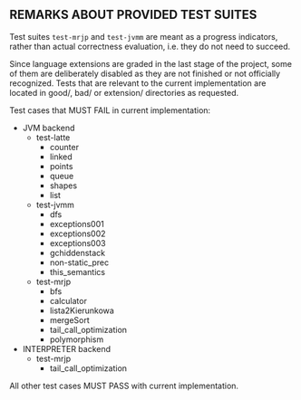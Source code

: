 REMARKS ABOUT PROVIDED TEST SUITES
----------------------------------
Test suites `test-mrjp` and `test-jvmm` are meant as a progress indicators, rather than actual correctness evaluation,
i.e. they do not need to succeed.

Since language extensions are graded in the last stage of the project, some of them are deliberately disabled as they
are not finished or not officially recognized.
Tests that are relevant to the current implementation are located in good/, bad/ or extension/ directories as requested.

Test cases that MUST FAIL in current implementation:
+   JVM backend
    *   test-latte
        -   counter
        -   linked
        -   points
        -   queue
        -   shapes
        -   list
    *   test-jvmm
        -   dfs
        -   exceptions001
        -   exceptions002
        -   exceptions003
        -   gchiddenstack
        -   non-static_prec
        -   this_semantics
    *   test-mrjp
        -   bfs
        -   calculator
        -   lista2Kierunkowa
        -   mergeSort
        -   tail_call_optimization
        -   polymorphism
+   INTERPRETER backend
    *   test-mrjp
        -   tail_call_optimization

All other test cases MUST PASS with current implementation.
